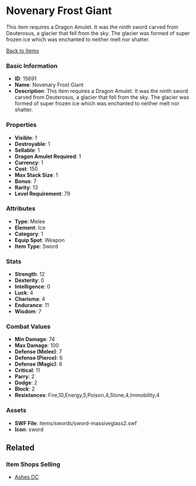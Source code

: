 # Novenary Frost Giant

This item requires a Dragon Amulet. It was the ninth sword carved from Deuterosus, a glacier that fell from the sky. The glacier was formed of super frozen ice which was enchanted to neither melt nor shatter.

[Back to Items](../items.md)

### Basic Information

- **ID**: 15691
- **Name**: Novenary Frost Giant
- **Description**: This item requires a Dragon Amulet. It was the ninth sword carved from Deuterosus, a glacier that fell from the sky. The glacier was formed of super frozen ice which was enchanted to neither melt nor shatter.

### Properties

- **Visible**: 1
- **Destroyable**: 1
- **Sellable**: 1
- **Dragon Amulet Required**: 1
- **Currency**: 1
- **Cost**: 150
- **Max Stack Size**: 1
- **Bonus**: 7
- **Rarity**: 13
- **Level Requirement**: 79

### Attributes

- **Type**: Melee
- **Element**: Ice
- **Category**: 1
- **Equip Spot**: Weapon
- **Item Type**: Sword

### Stats

- **Strength**: 12
- **Dexterity**: 0
- **Intelligence**: 0
- **Luck**: 4
- **Charisma**: 4
- **Endurance**: 11
- **Wisdom**: 7

### Combat Values

- **Min Damage**: 74
- **Max Damage**: 100
- **Defense (Melee)**: 7
- **Defense (Pierce)**: 6
- **Defense (Magic)**: 6
- **Critical**: 11
- **Parry**: 2
- **Dodge**: 2
- **Block**: 2
- **Resistances**: Fire,10,Energy,5,Poison,4,Stone,4,Immobility,4

### Assets

- **SWF File**: items/swords/sword-massiveglass2.swf
- **Icon**: sword

## Related

### Item Shops Selling

- [Ashes DC](../item-shops/498-ashes-dc.md)

